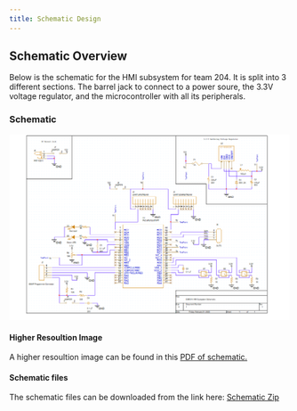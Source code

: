 ```yaml
---
title: Schematic Design
---
```


## Schematic Overview

Below is the schematic for the HMI subsystem for team 204. It is split into 3 different sections. The barrel jack to connect to a power soure, the 3.3V voltage regulator, and the microcontroller with all its peripherals. 

### Schematic
![Schematic](EGR314_HMISUBSYSTEM.png)

#### Higher Resoultion Image
A higher resoultion image can be found in this [PDF of schematic.](HMI_Subsystem.pdf)

#### Schematic files

The schematic files can be downloaded from the link here: [Schematic Zip](https://www.dropbox.com/scl/fi/duaigmyr9vabt9ihmy67x/EGR314_HMISUBSYSTEM.zip?rlkey=kq4gvp26qmrhnn6uvi6jcew7c&st=hckz6pun&dl=0)